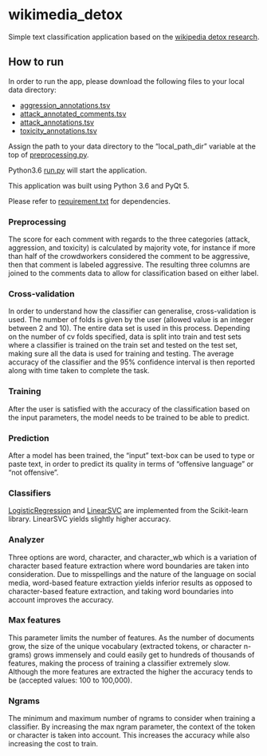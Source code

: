 # wikimedia_detox
Simple text classification application based on the [wikipedia detox research](https://meta.wikimedia.org/wiki/Research:Detox/Data_Release).
## How to run
In order to run the app, please download the following files to your local data directory:
 
* [aggression_annotations.tsv](https://ndownloader.figshare.com/files/7394506)
* [attack_annotated_comments.tsv](https://ndownloader.figshare.com/files/7554634)
* [attack_annotations.tsv](https://ndownloader.figshare.com/files/7554637)
* [toxicity_annotations.tsv](https://ndownloader.figshare.com/files/7394539)
 
Assign the path to your data directory to the “local_path_dir” variable at the top of [preprocessing.py](https://github.com/pejmanes/wikimedia_detox/blob/master/preprocessing/preprocessing.py). 

Python3.6 [run.py](https://github.com/pejmanes/wikimedia_detox/blob/master/run.py) will start the application.  
 
This application was built using Python 3.6 and PyQt 5. 

Please refer to [requirement.txt](https://github.com/pejmanes/wikimedia_detox/blob/master/requirements.txt) for dependencies.

### Preprocessing
The score for each comment with regards to the three categories (attack, aggression, and toxicity) is calculated by majority vote, for instance if more than half of the crowdworkers considered the comment to be aggressive, then that comment is labeled aggressive.
The resulting three columns are joined to the comments data to allow for classification based on either label.
 
### Cross-validation
In order to understand how the classifier can generalise, cross-validation is used. The number of folds is given by the user (allowed value is an integer between 2 and 10). The entire data set is used in this process. Depending on the number of cv folds specified, data is split into train and test sets where a classifier is trained on the train set and tested on the test set, making sure all the data is used for training and testing. The average accuracy of the classifier and the 95% confidence interval is then reported along with time taken to complete the task.
 
### Training
After the user is satisfied with the accuracy of the classification based on the input parameters, the model needs to be trained to be able to predict. 
 
### Prediction
After a model has been trained, the “input” text-box can be used to type or paste text, in order to predict its quality in terms of “offensive language” or “not offensive”.
 
### Classifiers
[LogisticRegression](http://scikit-learn.org/stable/modules/generated/sklearn.linear_model.LogisticRegression.html) and [LinearSVC](http://scikit-learn.org/stable/modules/generated/sklearn.svm.LinearSVC.html) are implemented from the Scikit-learn library. LinearSVC yields slightly higher accuracy.
 
### Analyzer
Three options are word, character, and character_wb which is a variation of character based feature extraction where word boundaries are taken into consideration. Due to misspellings and the nature of the language on social media, word-based feature extraction yields inferior results as opposed to character-based feature extraction, and taking word boundaries into account improves the accuracy.
 
### Max features
This parameter limits the number of features. As the number of documents grow, the size of the unique vocabulary (extracted tokens, or character n-grams) grows immensely and could easily get to hundreds of thousands of features, making the process of training a classifier extremely slow. Although the more features are extracted the higher the accuracy tends to be (accepted values: 100 to 100,000).
 
### Ngrams
The minimum and maximum number of ngrams to consider when training a classifier. By increasing the max ngram parameter, the context of the token or character is taken into account. This increases the accuracy while also increasing the cost to train.
